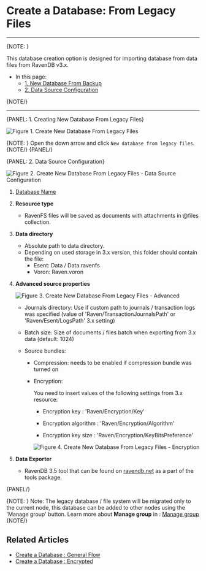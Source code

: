 # Create a Database: From Legacy Files
---

{NOTE: }

This database creation option is designed for importing database from data files from RavenDB v3.x.

* In this page:  
  * [1. New Database From Backup](../../../../studio/server/databases/create-new-database/from-legacy-files#1.-new-database)  
  * [2. Data Source Configuration](../../../../studio/server/databases/create-new-database/from-legacy-files#2.-source-configuration)  
 
 {NOTE/}

---

{PANEL: 1. Creating New Database From Legacy Files}

![Figure 1. Create New Database From Legacy Files](images/new-database-from-legacy-1.png "Create New Database From Legacy Files")

{NOTE: }
Open the down arrow and click `New database from legacy files`.
{NOTE/}
{PANEL/}

{PANEL: 2. Data Source Configuration}

![Figure 2. Create New Database From Legacy Files - Data Source Configuration](images/new-database-from-legacy-2.png "Data Source Configuration")

1. [Database Name](../../../../studio/server/databases/create-new-database/general-flow#2.-database-name)

2. **Resource type**
    * RavenFS files will be saved as documents with attachments in @files collection.

3. **Data directory**
    * Absolute path to data directory. 
    * Depending on used storage in 3.x version, this folder should contain the file:
        * Esent: Data / Data.ravenfs
        * Voron: Raven.voron

4. **Advanced source properties**
    
    ![Figure 3. Create New Database From Legacy Files - Advanced](images/new-database-from-legacy-3.png "Advanced source properties")

    * Journals directory: Use if custom path to journals / transaction logs was specified (value of 'Raven/TransactionJournalsPath' or 'Raven/Esent/LogsPath' 3.x setting)

    * Batch size: Size of documents / files batch when exporting from 3.x data (default: 1024)

    * Source bundles: 
    
        * Compression: needs to be enabled if compression bundle was turned on

        * Encryption: 
        
            You need to insert values of the following settings from 3.x resource:

            * Encryption key : 'Raven/Encryption/Key'
            
            * Encryption algorithm : 'Raven/Encryption/Algorithm'

            * Encryption key size : 'Raven/Encryption/KeyBitsPreference'   
           
            ![Figure 4. Create New Database From Legacy Files - Encryption](images/new-database-from-legacy-4.png "Encryption")

5. **Data Exporter**
    * RavenDB 3.5 tool that can be found on [ravendb.net](https://ravendb.net/download) as a part of the tools package.
    
{PANEL/}


{NOTE: }
 Note: The legacy database / file system will be migrated only to the current node, this database can be added to other nodes using the 'Manage group' button.
 Learn more about **Manage group** in : [Manage group](../../../database/settings/manage-database-group)  
{NOTE/}

## Related Articles

- [Create a Database : General Flow](../../../../studio/server/databases/create-new-database/general-flow)
- [Create a Database : Encrypted](../../../../studio/server/databases/create-new-database/encrypted)


